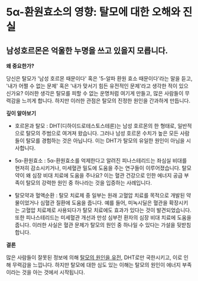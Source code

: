 ﻿

# 5α-환원효소의 영향: 탈모에 대한 오해와 진실

## 남성호르몬은 억울한 누명을 쓰고 있을지 모릅니다.

**왜 중요한가?** 

당신은 탈모가 '남성 호르몬 때문이다' 혹은 '5-알파 환원 효소 때문이다'라는 말을 듣고, '내가 어쩔 수 없는 문제' 혹은 '내가 맞서기 힘든 유전적인 문제'라고 생각한 적이 있으신가요? 이러한 생각은 탈모를 피할 수 없는 운명처럼 여기게 만들고, 많은 사람들이 무력감을 느끼게 합니다. 하지만 이러한 관점은 탈모의 진정한 원인을 간과하게 만듭니다. 

**깊이 알아보기** 
- 호르몬과 탈모 : DHT(디하이드로테스토스테론)는 남성 호르몬의 한 형태로, 일반적으로 탈모의 주범으로 여겨져 왔습니다. 그러나 남성 호르몬 수치가 높은 모든 사람들이 탈모를 경험하는 것은 아닙니다. 이는 DHT가 탈모의 유일한 원인이 아님을 시사합니다. 

- 5α-환원효소 : 5α-환원효소를 억제한다고 알려진 피나스테리드는 좌심실 비대를 현저히 감소시키거나, 미세혈관 밀도에 도움을 주는 연구들이 이루어졌습니다. 탈모약이 왜 심장 비대 치료에 도움을 주나요? 이는 혈관 건강으로 인한 에너지 공급 부족이 탈모의 강력한 원인 중 하나라는 것을 입증하는 사례입니다. 

- 탈모약과 혈액순환 : 탈모 치료제 중 일부는 원래 고혈압 치료를 목적으로 개발된 약물이었거나 심혈관 질환에 도움을 줍니다. 예를 들어, 미녹시딜은 혈관을 확장시키는 고혈압 치료제로 사용되다가 탈모 치료에도 효과가 있다는 것이 발견되었습니다. 또한 피나스테리드는 미세혈관 개선과 만성 심부전 환자의 심장 비대 치료에 도움을 줍니다. 이러한 사실은 혈관 문제가 탈모의 원인 중 하나일 수 있다는 가설을 뒷받침합니다. 

**결론** 

 많은 사람들이 잘못된 정보에 의해 [탈모의 원인을 유전](/m03/m0301), DHT로만 국한시키고, 이로 인해 무력감을 느낍니다. 하지만 탈모에 대한 심도 있는 이해는 탈모의 원인이 에너지 부족이라는 것을 아는 것에서 시작됩니다. 
<!--stackedit_data:
eyJoaXN0b3J5IjpbMTA0Njk5NjQ1MywxOTMxNzYwODk0XX0=
-->